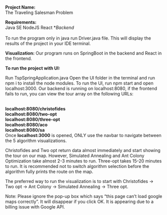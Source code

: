 **Project Name:** <br/>
The Traveling Salesman Problem

**Requirements:** <br/>
Java SE
NodeJS
React
**Backend*<br/><br/>
To run the program only in java run Driver.java file. This will display the results of the project in your IDE terminal.

**Visualization:**
Our program runs on SpringBoot in the backend and React in the frontend.

**To run the project with UI:**

Run TspSpringApplication.java
Open the UI folder in the terminal and run npm i to install the node modules.
To run the UI, run npm start and open localhost:3000.
Our backend is running on localhost:8080, if the frontend fails to run, you can view the tour array on the following URLs:<br/><br/>


**localhost:8080/christofides**<br/>
**localhost:8080/two-opt**<br/>
**localhost:8080/three-opt**<br/>
**localhost:8080/aco**<br/>
**localhost:8080/sa**<br/>
Once **localhost:3000** is opened, ONLY use the navbar to navigate between the 5 algorithm visualizations.

Christofides and Two opt return data almost immediately and start showing the tour on our map. However, Simulated Annealing and Ant Colony Optimization take almost 2-3 minutes to run. Three-opt takes 15-20 minutes to run. It is recommended not to switch algorithm selection before the algorithm fully prints the route on the map.

The preferred way to run the visualization is to start with Christofides -> Two opt -> Ant Colony -> Simulated Annealing -> Three opt.

Note: Please ignore the pop-up box which says “this page can’t load google maps correctly”. It will disappear if you click OK. It is appearing due to a billing issue with Google API.
